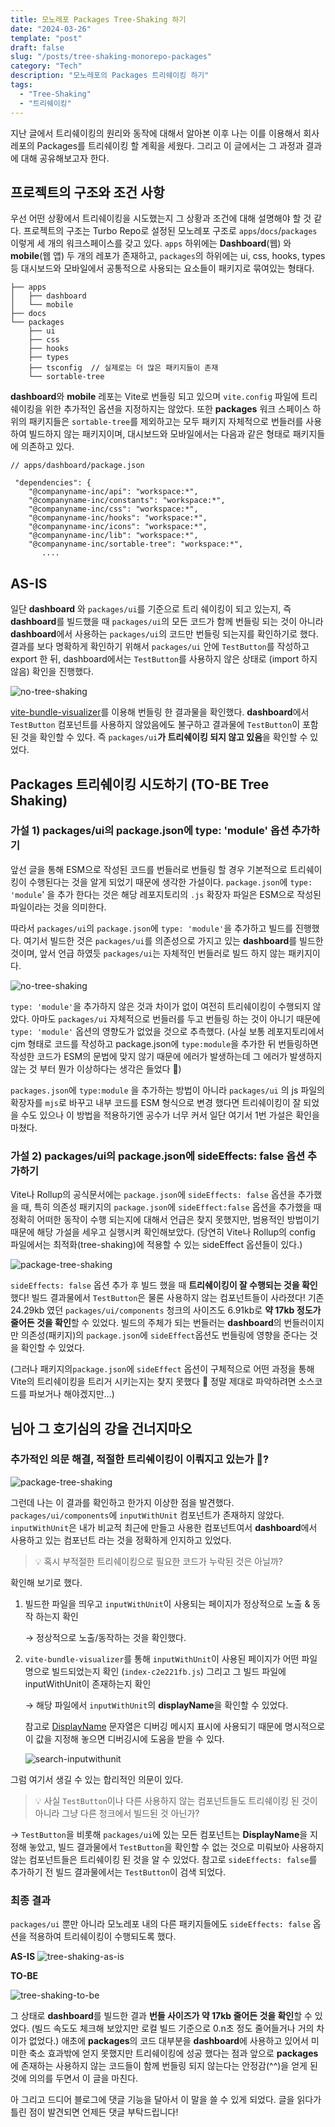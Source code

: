 ```yaml
---
title: 모노레포 Packages Tree-Shaking 하기
date: "2024-03-26"
template: "post"
draft: false
slug: "/posts/tree-shaking-monorepo-packages"
category: "Tech"
description: "모노레포의 Packages 트리쉐이킹 하기"
tags:
  - "Tree-Shaking"
  - "트리쉐이킹"
---
```


지난 글에서 트리쉐이킹의 원리와 동작에 대해서 알아본 이후 나는 이를 이용해서 회사 레포의 Packages를 트리쉐이킹 할 계획을 세웠다. 그리고 이 글에서는 그 과정과 결과에 대해 공유해보고자 한다.

## 프로젝트의 구조와 조건 사항

우선 어떤 상황에서 트리쉐이킹을 시도했는지 그 상황과 조건에 대해 설명해야 할 것 같다. 프로젝트의 구조는 Turbo Repo로 설정된 모노레포 구조로 `apps`/`docs`/`packages` 이렇게 세 개의 워크스페이스를 갖고 있다. `apps` 하위에는 **Dashboard**(웹) 와 **mobile**(웹 앱) 두 개의 레포가 존재하고, `packages`의 하위에는 ui, css, hooks, types 등 대시보드와 모바일에서 공통적으로 사용되는 요소들이 패키지로 묶여있는 형태다.

```
├── apps
│   ├── dashboard
│   └── mobile
├── docs
└── packages
    ├── ui
    ├── css
    ├── hooks
    ├── types
    ├── tsconfig  // 실제로는 더 많은 패키지들이 존재
    └── sortable-tree
```

**dashboard**와 **mobile** 레포는 Vite로 번들링 되고 있으며 `vite.config` 파일에 트리쉐이킹을 위한 추가적인 옵션을 지정하지는 않았다. 또한 **packages** 워크 스페이스 하위의 패키지들은 `sortable-tree`를 제외하고는 모두 패키지 자체적으로 번들러를 사용하여 빌드하지 않는 패키지이며, 대시보드와 모바일에서는 다음과 같은 형태로 패키지들에 의존하고 있다.

```
// apps/dashboard/package.json

 "dependencies": {
    "@companyname-inc/api": "workspace:*",
    "@companyname-inc/constants": "workspace:*",
    "@companyname-inc/css": "workspace:*",
    "@companyname-inc/hooks": "workspace:*",
    "@companyname-inc/icons": "workspace:*",
    "@companyname-inc/lib": "workspace:*",
    "@companyname-inc/sortable-tree": "workspace:*",
	   ....
```

## AS-IS

일단 **dashboard** 와 `packages/ui`를 기준으로 트리 쉐이킹이 되고 있는지, 즉 **dashboard**를 빌드했을 때 `packages/ui`의 모든 코드가 함께 번들링 되는 것이 아니라 **dashboard**에서 사용하는 `packages/ui`의 코드만 번들링 되는지를 확인하기로 했다. 결과를 보다 명확하게 확인하기 위해서 `packages/ui` 안에 `TestButton`를 작성하고 export 한 뒤, dashboard에서는 `TestButton`를 사용하지 않은 상태로 (import 하지 않음) 확인을 진행했다.

![no-tree-shaking](/media/no-tree-shaking.png)

[vite-bundle-visualizer](https://github.com/KusStar/vite-bundle-visualizer#readme)를 이용해 번들링 한 결과물을 확인했다. **dashboard**에서 `TestButton` 컴포넌트를 사용하지 않았음에도 불구하고 결과물에 `TestButton`이 포함된 것을 확인할 수 있다. 즉 `packages/ui`**가 트리쉐이킹 되지 않고 있음**을 확인할 수 있었다.

## Packages 트리쉐이킹 시도하기 (TO-BE Tree Shaking)

### 가설 1) packages/ui의 package.json에 type: 'module' 옵션 추가하기

앞선 글을 통해 ESM으로 작성된 코드를 번들러로 번들링 할 경우 기본적으로 트리쉐이킹이 수행된다는 것을 알게 되었기 때문에 생각한 가설이다. `package.json`에 `type: 'module`' 을 추가 한다는 것은 해당 레포지토리의 `.js` 확장자 파일은 ESM으로 작성된 파일이라는 것을 의미한다.

따라서 `packages/ui`의 `package.json`에 `type: 'module'`을 추가하고 빌드를 진행했다. 여기서 빌드한 것은 `packages/ui`를 의존성으로 가지고 있는 **dashboard**를 빌드한 것이며, 앞서 언급 하였듯 `packages/ui`는 자체적인 번들러로 빌드 하지 않는 패키지이다.

![no-tree-shaking](/media/no-tree-shaking.png)

`type: 'module'`을 추가하지 않은 것과 차이가 없이 여전히 트리쉐이킹이 수행되지 않았다. 아마도 `packages/ui` 자체적으로 번들러를 두고 번들링 하는 것이 아니기 때문에 `type: 'module'` 옵션의 영향도가 없었을 것으로 추측했다. (사실 보통 레포지토리에서 cjm 형태로 코드를 작성하고 package.json에 `type:module`을 추가한 뒤 번들링하면 작성한 코드가 ESM의 문법에 맞지 않기 때문에 에러가 발생하는데 그 에러가 발생하지 않는 것 부터 뭔가 이상하다는 생각은 들었다 🤫)

`packages.json`에 `type:module` 을 추가하는 방법이 아니라 `packages/ui` 의 js 파일의 확장자를 `mjs`로 바꾸고 내부 코드를 ESM 형식으로 변경 했다면 트리쉐이킹이 잘 되었을 수도 있으나 이 방법을 적용하기엔 공수가 너무 커서 일단 여기서 1번 가설은 확인을 마쳤다.

### 가설 2) packages/ui의 package.json에 sideEffects: false 옵션 추가하기

Vite나 Rollup의 공식문서에는 `package.json`에 `sideEffects: false` 옵션을 추가했을 때, 특히 의존성 패키지의 `package.json`에 `sideEffect:false` 옵션을 추가했을 때 정확히 어떠한 동작이 수행 되는지에 대해서 언급은 찾지 못했지만, 범용적인 방법이기 때문에 해당 가설을 세우고 실행시켜 확인해보았다. (당연히 Vite나 Rollup의 config 파일에서는 최적화(tree-shaking)에 적용할 수 있는 sideEffect 옵션들이 있다.)

![package-tree-shaking](/media/package-tree-shaking.png)

`sideEffects: false` 옵션 추가 후 빌드 했을 때 **트리쉐이킹이 잘 수행되는 것을 확인**했다! 빌드 결과물에서 `TestButton`은 물론 사용하지 않는 컴포넌트들이 사라졌다! 기존 24.29kb 였던 `packages/ui/components` 청크의 사이즈도 6.91kb로 **약 17kb 정도가 줄어든 것을 확인**할 수 있었다. 빌드의 주체가 되는 번들러는 **dashboard**의 번들러이지만 의존성(패키지)의 `package.json`에 `sideEffect`옵션도 번들링에 영향을 준다는 것을 확인할 수 있었다.

(그러나 패키지의`package.json`에 `sideEffect` 옵션이 구체적으로 어떤 과정을 통해 Vite의 트리쉐이킹을 트리거 시키는지는 찾지 못했다 🥹 정말 제대로 파악하려면 소스코드를 파보거나 해야겠지만…)

## 님아 그 호기심의 강을 건너지마오

### 추가적인 의문 해결, 적절한 트리쉐이킹이 이뤄지고 있는가 🤔?

![package-tree-shaking](/media/package-tree-shaking.png)

그런데 나는 이 결과를 확인하고 한가지 이상한 점을 발견했다. `packages/ui/components`에 `inputWithUnit` 컴포넌트가 존재하지 않았다. `inputWithUnit`은 내가 비교적 최근에 만들고 사용한 컴포넌트여서 **dashboard**에서 사용하고 있는 컴포넌트 라는 것을 정확하게 인지하고 있었다.

> 💡 혹시 부적절한 트리쉐이킹으로 필요한 코드가 누락된 것은 아닐까?

확인해 보기로 했다.

1. 빌드한 파일을 띄우고 `inputWithUnit`이 사용되는 페이지가 정상적으로 노출 & 동작 하는지 확인

   → 정상적으로 노출/동작하는 것을 확인했다.

2. `vite-bundle-visualizer`를 통해 `inputWithUnit`이 사용된 페이지가 어떤 파일명으로 빌드되었는지 확인 (`index-c2e221fb.js`) 그리고 그 빌드 파일에 inputWithUnit이 존재하는지 확인

   → 해당 파일에서 `inputWithUnit`의 **displayName**을 확인할 수 있었다.

   참고로 [DisplayName](https://ko.legacy.reactjs.org/docs/react-component.html#displayname) 문자열은 디버깅 메시지 표시에 사용되기 때문에 명시적으로 이 값을 지정해 놓으면 디버깅시에 도움을 받을 수 있다.

   ![search-inputwithunit](/media/search-build.png)

그럼 여기서 생길 수 있는 합리적인 의문이 있다.


> 💡 사실 `TestButton`이나 다른 사용하지 않는 컴포넌트들도 트리쉐이킹 된 것이 아니라 그냥 다른 청크에서 빌드된 것 아닌가?


→ `TestButton`을 비롯해 `packages/ui`에 있는 모든 컴포넌트는 **DisplayName**을 지정해 놓았고, 빌드 결과물에서 `TestButton`을 확인할 수 없는 것으로 미뤄보아 사용하지 않는 컴포넌트들은 트리쉐이킹 된 것을 알 수 있었다. 참고로 `sideEffects: false`를 추가하기 전 빌드 결과물에서는 `TestButton`이 검색 되었다.

### 최종 결과

`packages/ui` 뿐만 아니라 모노레포 내의 다른 패키지들에도 `sideEffects: false` 옵션을 적용하여 트리쉐이킹이 수행되도록 했다.

**AS-IS**
![tree-shaking-as-is](/media/tree-shaking-as-is.png)

**TO-BE**

![tree-shaking-to-be](/media/tree-shaking-to-be.png)

그 상태로 **dashboard**를 빌드한 결과 **번들 사이즈가 약 17kb 줄어든 것을 확인**할 수 있었다. (빌드 속도도 체크해 보았지만 로컬 빌드 기준으로 0.n초 정도 줄어들거나 거의 차이가 없었다.) 애초에 **packages**의 코드 대부분을 **dashboard**에 사용하고 있어서 미미한 축소 효과밖에 얻지 못했지만 트리쉐이킹에 성공 했다는 점과 앞으로 **packages**에 존재하는 사용하지 않는 코드들이 함께 번들링 되지 않는다는 안정감(^^)을 얻게 된 것에 의의를 두면서 이 글을 마친다.

아 그리고 드디어 블로그에 댓글 기능을 달아서 이 말을 쓸 수 있게 되었다. 글을 읽다가 틀린 점이 발견되면 언제든 댓글 부탁드립니다!
